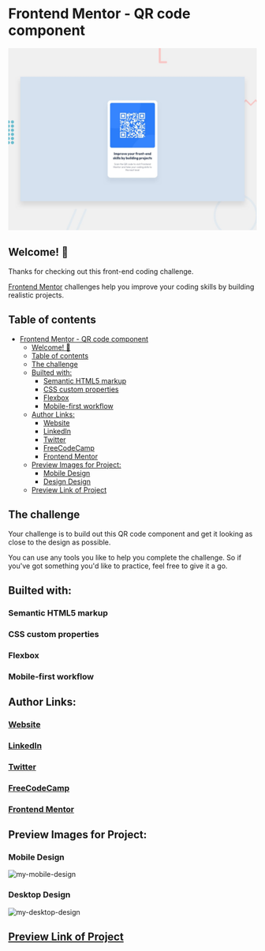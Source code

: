 # Frontend Mentor - QR code component

![Design preview for the QR code component coding challenge](./design/desktop-preview.jpg)

## Welcome! 👋

Thanks for checking out this front-end coding challenge.

[Frontend Mentor](https://www.frontendmentor.io) challenges help you improve your coding skills by building realistic projects.

## Table of contents
- [Frontend Mentor - QR code component](#frontend-mentor---qr-code-component)
  - [Welcome! 👋](#welcome-)
  - [Table of contents](#table-of-contents)
  - [The challenge](#the-challenge)
  - [Builted with:](#builted-with)
    - [Semantic HTML5 markup](#semantic-html5-markup)
    - [CSS custom properties](#css-custom-properties)
    - [Flexbox](#flexbox)
    - [Mobile-first workflow](#mobile-first-workflow)
  - [Author Links:](#author-links)
    - [Website](#website)
    - [LinkedIn](#linkedin)
    - [Twitter](#twitter)
    - [FreeCodeCamp](#freecodecamp)
    - [Frontend Mentor](#frontend-mentor)
  - [Preview Images for Project:](#preview-images-for-project)
    - [Mobile Design](#mobile-design)
    - [Design Design](#design-design)
  - [Preview Link of Project](#preview-link-of-project)

## The challenge

Your challenge is to build out this QR code component and get it looking as close to the design as possible.

You can use any tools you like to help you complete the challenge. So if you've got something you'd like to practice, feel free to give it a go.

## Builted with:

### Semantic HTML5 markup
### CSS custom properties
### Flexbox
### Mobile-first workflow

## Author Links:

### [Website](https://www.selimbiber.dev)
### [LinkedIn](https://linkedin.com/in/selim-biber-406550214)
### [Twitter](https://www.twitter.com/selimbbr)
### [FreeCodeCamp](https://www.freecodecamp.org/selimbiber)
### [Frontend Mentor](https://www.frontendmentor.io/profile/selimbiber)

## Preview Images for Project:

### Mobile Design

![my-mobile-design](https://github.com/selimbiber/30Day30Project-HTML5-CSS3-Challenges/assets/117529414/c8616727-180b-4b89-b5ef-5145e3cdcc28)

### Desktop Design

![my-desktop-design](https://github.com/selimbiber/30Day30Project-HTML5-CSS3-Challenges/assets/117529414/f14522ce-8470-46e9-8a25-b2717aca00a7)

## [Preview Link of Project](https://htmlpreview.github.io/?https://github.com/selimbiber/30Day30Project-HTML5-CSS3-Challenges/blob/main/%2BDay30-qr-code-component/index.html)
